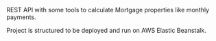 REST API with some tools to calculate Mortgage properties like monthly payments.

Project is structured to be deployed and run on AWS Elastic Beanstalk.